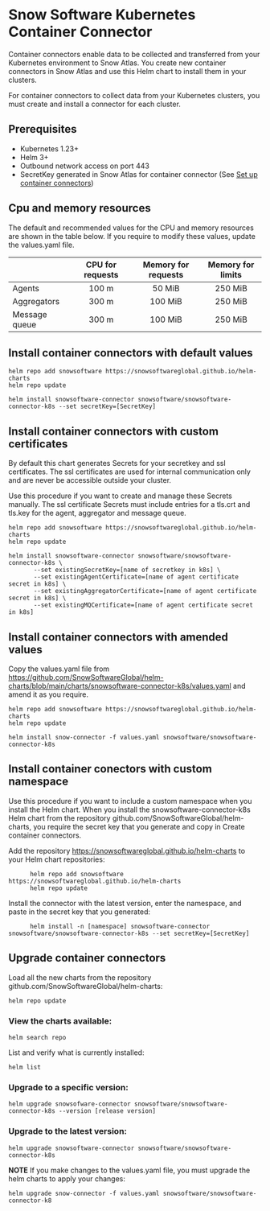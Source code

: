 # Snow Software Kubernetes Container Connector

Container connectors enable data to be collected and transferred from your Kubernetes environment to Snow Atlas. You create new container connectors in Snow Atlas and use this Helm chart to install them in your clusters.

For container connectors to collect data from your Kubernetes clusters, you must create and install a connector for each cluster.

## Prerequisites

- Kubernetes 1.23+
- Helm 3+
- Outbound network access on port 443
- SecretKey generated in Snow Atlas for container connector (See [Set up container connectors](https://docs.snowsoftware.com/snow-atlas/en/UUID-87f651b5-485d-016a-f80a-ece675a3d24b.html))

## Cpu and memory resources

The default and recommended values for the CPU and memory resources are shown in the table below. If you require to modify these values, update the values.yaml file.

|               |  CPU for requests | Memory for requests | Memory for limits |
|---------------|:-----------------:|:-------------------:|:-----------------:|
| Agents        |  100 m            | 50  MiB             | 250 MiB           |
| Aggregators   |  300 m            | 100 MiB             | 250 MiB           |
| Message queue |  300 m            | 100 MiB             | 250 MiB           |

## Install container connectors with default values

```
helm repo add snowsoftware https://snowsoftwareglobal.github.io/helm-charts
helm repo update

helm install snowsoftware-connector snowsoftware/snowsoftware-connector-k8s --set secretKey=[SecretKey]
```
## Install container connectors with custom certificates

By default this chart generates Secrets for your secretkey and ssl certificates. The ssl certificates are used for internal communication only and are never be accessible outside your cluster. 

Use this procedure if you want to create and manage these Secrets manually.  The ssl certificate Secrets must include entries for a tls.crt and tls.key for the agent, aggregator and message queue.

```
helm repo add snowsoftware https://snowsoftwareglobal.github.io/helm-charts
helm repo update

helm install snowsoftware-connector snowsoftware/snowsoftware-connector-k8s \
       --set existingSecretKey=[name of secretkey in k8s] \
       --set existingAgentCertificate=[name of agent certificate secret in k8s] \
       --set existingAggregatorCertificate=[name of agent certificate secret in k8s] \
       --set existingMQCertificate=[name of agent certificate secret in k8s]
```

## Install container connectors with amended values

Copy the values.yaml file from https://github.com/SnowSoftwareGlobal/helm-charts/blob/main/charts/snowsoftware-connector-k8s/values.yaml and amend it as you require.

```
helm repo add snowsoftware https://snowsoftwareglobal.github.io/helm-charts
helm repo update

helm install snow-connector -f values.yaml snowsoftware/snowsoftware-connector-k8s
```

## Install container conectors with custom namespace

Use this procedure if you want to include a custom namespace when you install the Helm chart.
When you install the snowsoftware-connector-k8s Helm chart from the repository github.com/SnowSoftwareGlobal/helm-charts, you require the secret key that you generate and copy in Create container connectors.

Add the repository https://snowsoftwareglobal.github.io/helm-charts to your Helm chart repositories:

```
      helm repo add snowsoftware https://snowsoftwareglobal.github.io/helm-charts
      helm repo update
```

Install the connector with the latest version, enter the namespace, and paste in the secret key that you generated:

```
      helm install -n [namespace] snowsoftware-connector snowsoftware/snowsoftware-connector-k8s --set secretKey=[SecretKey]
```

## Upgrade container connectors
Load all the new charts from the repository github.com/SnowSoftwareGlobal/helm-charts:

```
helm repo update
```

### View the charts available:

```
helm search repo
```

List and verify what is currently installed:

```
helm list
```

### Upgrade to a specific version:

```
helm upgrade snowsofware-connector snowsoftware/snowsoftware-connector-k8s --version [release version]
```

### Upgrade to the latest version:

```
helm upgrade snowsoftware-connector snowsoftware/snowsoftware-connector-k8s
```

**NOTE**
If you make changes to the values.yaml file, you must upgrade the helm charts to apply your changes:
```
helm upgrade snow-connector -f values.yaml snowsoftware/snowsoftware-connector-k8
```